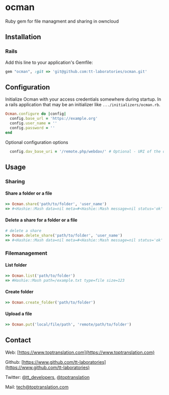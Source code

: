 # ocman
Ruby gem for file managment and sharing in owncloud

## Installation
### Rails

Add this line to your application's Gemfile:

``` ruby
gem "ocman", :git => 'git@github.com:tt-laboratories/ocman.git'
```


## Configuration

Initialize Ocman with your access credentials somewhere during startup. In a rails application that may be an initializer like `.../initializers/ocman.rb`.

```ruby
Ocman.configure do |config|
  config.base_url = 'https://example.org'
  config.user_name = ''
  config.password = ''
end
```

Optional configuration options

```ruby
  config.dav_base_uri = '/remote.php/webdav/' # Optional - URI of the owncloud installation. Defaults to '/remote.php/webdav/'
```

## Usage

### Sharing

#### Share a folder or a file

```ruby
>> Ocman.share('path/to/folder', 'user_name')
=> #<Hashie::Mash data=nil meta=#<Hashie::Mash message=nil status='ok' statuscode='100'>>
```

#### Delete a share for a folder or a file

```ruby
# delete a share
>> Ocman.delete_share('path/to/folder', 'user_name')
=> #<Hashie::Mash data=nil meta=#<Hashie::Mash message=nil status='ok' statuscode='100'>>
```

### Filemanagement

#### List folder

```ruby
>> Ocman.list('path/to/folder')
=> #Hashie::Mash path=/example.txt type=file size=123
```

#### Create folder

```ruby
>> Ocman.create_folder('path/to/folder')
```

#### Upload a file

```ruby
>> Ocman.put('local/file/path', 'remote/path/to/folder')
```

## Contact
Web: [https://www.toptranslation.com](https://www.toptranslation.com)

Github: [https://www.github.com/tt-laboratories](https://www.github.com/tt-laboratories)

Twitter: [@tt_developers](http://www.twitter.com/tt_developers), [@toptranslation](http://www.twitter.com/toptranslation) 

Mail: tech@toptranslation.com
